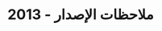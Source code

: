 ﻿---
title: ملاحظات الإصدار - 2013
type: docs
weight: 30
url: /ar/sharepoint/release-notes-2013/
---

